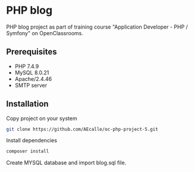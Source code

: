 # PHP blog
PHP blog project as part of training course "Application Developer - PHP / Symfony" on OpenClassrooms.
## Prerequisites
*   PHP 7.4.9
*   MySQL 8.0.21
*   Apache/2.4.46
*   SMTP server
## Installation
Copy project on your system
```bash
git clone https://github.com/AEcalle/oc-php-project-5.git
````
Install dependencies
```bash
composer install
````
Create MYSQL database and import blog.sql file.
